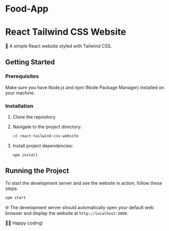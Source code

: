 # Food-App

# React Tailwind CSS Website

🚀 A simple React website styled with Tailwind CSS.

## Getting Started

### Prerequisites

Make sure you have Node.js and npm (Node Package Manager) installed on your machine.

### Installation

1. Clone the repository

2. Navigate to the project directory:

   ```bash
   cd react-tailwind-css-website
   ```

3. Install project dependencies:

   ```bash
   npm install
   ```

## Running the Project

To start the development server and see the website in action, follow these steps:

```bash
npm start
```

🌐 The development server should automatically open your default web browser and display the website at `http://localhost:3000`.

👨‍💻 Happy coding!
